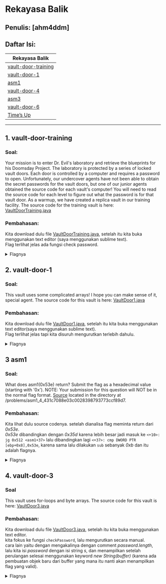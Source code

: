 # Rekayasa Balik

## Penulis: [ahm4ddm]
## Daftar Isi:

| Rekayasa Balik  |
| ------------- |
| [vault-door-training](#1-vault-door-training)|
| [vault-door-1](#2-vault-door-1)|
| [asm1](#3-asm1)|
| [vault-door-4]()|
| [asm3]()|
| [vault-door-6]()|
| [Time’s Up]()|

---
## 1. vault-door-training

### Soal:
Your mission is to enter Dr. Evil's laboratory and retrieve the blueprints for his Doomsday Project. The laboratory is protected by a series of locked vault doors. Each door is controlled by a computer and requires a password to open. Unfortunately, our undercover agents have not been able to obtain the secret passwords for the vault doors, but one of our junior agents obtained the source code for each vault's computer! You will need to read the source code for each level to figure out what the password is for that vault door. As a warmup, we have created a replica vault in our training facility. The source code for the training vault is here: [VaultDoorTraining.java](https://2019shell1.picoctf.com/static/56c37b7d53ba094dd5b05587ad27d3cf/VaultDoorTraining.java)
    
### Pembahasan:
Kita download dulu file [VaultDoorTraining.java](https://2019shell1.picoctf.com/static/56c37b7d53ba094dd5b05587ad27d3cf/VaultDoorTraining.java), setelah itu kita buka menggunakan text editor (saya menggunakan sublime text).  
Flag terlihat jelas ada fungsi check password.
<details>
	<summary>Flagnya</summary>

	picoCTF{w4rm1ng_Up_w1tH_jAv4_e57d01a632a}

</details>  

## 2. vault-door-1

### Soal:
This vault uses some complicated arrays! I hope you can make sense of it, special agent. The source code for this vault is here: [VaultDoor1.java](https://2019shell1.picoctf.com/static/955f5aeef623b09378306dd6c1f88f96/VaultDoor1.java)

### Pembahasan:
Kita download dulu file [VaultDoor1.java](https://2019shell1.picoctf.com/static/955f5aeef623b09378306dd6c1f88f96/VaultDoor1.java), setelah itu kita buka menggunakan text editor(saya menggunakan sublime text).  
Flag terlihat jelas tapi kita disuruh mengurutkan terlebih dahulu.
<details>
	<summary>Flagnya</summary>

	picoCTF{d35cr4mbl3_tH3_cH4r4cT3r5_51e7fd}

</details>

## 3 asm1

### Soal:
What does asm1(0x53e) return? Submit the flag as a hexadecimal value (starting with '0x'). NOTE: Your submission for this question will NOT be in the normal flag format. [Source](https://2019shell1.picoctf.com/static/646a8167294d5c95b6446576264f24ab/test.S) located in the directory at /problems/asm1_4_431c7088e03c0028398793773ccf89d7.

### Pembahasan:
Kita lihat dulu source codenya. setelah dianalisa flag meminta return dari *0x53e*.  
*0x53e* dibandingkan dengan *0x35d* karena lebih besar jadi masuk ke <code><+10>:	jg     0x512 <asm1+37></code> lalu dibandingkan lagi <code><+37>:	cmp    DWORD PTR [ebp+0x8],0x53e</code>, karena sama lalu dilakukan <code>sub</code> sebanyak *0xb* dan itu adalah flagnya.
<details>
	<summary>Flagnya</summary>

	0x533

</details>

## 4. vault-door-3

### Soal
This vault uses for-loops and byte arrays. The source code for this vault is here: [VaultDoor3.java](https://2019shell1.picoctf.com/static/effb51263df645722a6eb4e1e82c69da/VaultDoor3.java)

### Pembahasan:
Kita download dulu file [VaultDoor3.java](https://2019shell1.picoctf.com/static/effb51263df645722a6eb4e1e82c69da/VaultDoor3.java), setelah itu kita buka menggunakan text editor.  
kita fokus ke fungsi <code>checkPassword</code>, lalu mengurutkan secara manual.  
cara lain yaitu dengan mengakalinya dengan comment *password.length*, lalu kita isi *password* dengan isi string *s*, dan menampilkan setelah perulangan selesai menggunakan keyword *new String(buffer)* (karena ada pembuatan objek baru dari buffer yang mana itu nanti akan menampilkan flag yang valid).
<details>
	<summary>Flagnya</summary>

	picoCTF{jU5t_a_s1mpl3_an4gr4m_4_u_c33f38}

</details>



